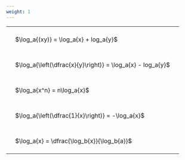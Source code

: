 ```yaml
---
weight: 1
---
```


<style type="text/css">
#T_ce8cb th.col_heading {
  text-align: left;
  font-size: 1em;
}
#T_ce8cb td {
  text-align: left;
  font-size: 1em;
  padding: 1.5em;
}
</style>
<table id="T_ce8cb">
  <thead>
  </thead>
  <tbody>
    <tr>
      <td id="T_ce8cb_row0_col0" class="data row0 col0" >$\log_a{(xy)} = \log_a{x} + log_a{y}$</td>
    </tr>
    <tr>
      <td id="T_ce8cb_row1_col0" class="data row1 col0" >$\log_a{\left(\dfrac{x}{y}\right)} = \log_a{x} - log_a{y}$</td>
    </tr>
    <tr>
      <td id="T_ce8cb_row2_col0" class="data row2 col0" >$\log_a{x^n} = n\log_a{x}$</td>
    </tr>
    <tr>
      <td id="T_ce8cb_row3_col0" class="data row3 col0" >$\log_a{\left(\dfrac{1}{x}\right)} = -\log_a{x}$</td>
    </tr>
    <tr>
      <td id="T_ce8cb_row4_col0" class="data row4 col0" >$\log_a{x} = \dfrac{\log_b{x}}{\log_b{a}}$</td>
    </tr>
  </tbody>
</table>
